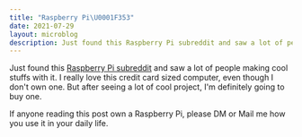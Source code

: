 ```yaml
---
title: "Raspberry Pi\U0001F353"
date: 2021-07-29
layout: microblog
description: Just found this Raspberry Pi subreddit and saw a lot of people making cool stuffs with it
---
```

Just found this [Raspberry Pi subreddit](https://www.reddit.com/r/raspberry_pi/) and saw a lot of people making cool stuffs with it. I really love this credit card sized computer, even though I don't own one. But after seeing a lot of cool project, I'm definitely going to buy one.

If anyone reading this post own a Raspberry Pi, please DM or Mail me how you use it in your daily life.
